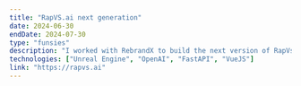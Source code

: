 ```yaml
---
title: "RapVS.ai next generation"
date: 2024-06-30
endDate: 2024-07-30
type: "funsies"
description: "I worked with RebrandX to build the next version of RapVs.ai - more on this later."
technologies: ["Unreal Engine", "OpenAI", "FastAPI", "VueJS"]
link: "https://rapvs.ai"
---
```

